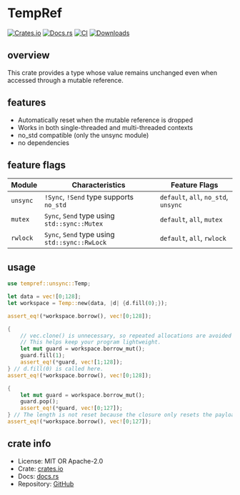 # TempRef

[![Crates.io](https://img.shields.io/crates/v/tempref)](https://crates.io/crates/tempref)
[![Docs.rs](https://docs.rs/tempref/badge.svg)](https://docs.rs/tempref)
[![CI](https://github.com/yua134/tempref/actions/workflows/ci.yml/badge.svg)](https://github.com/yua134/tempref/actions/workflows/ci.yml)
[![Downloads](https://img.shields.io/crates/d/tempref.svg)](https://crates.io/crates/tempref)

## overview

This crate provides a type whose value remains unchanged even when accessed through a mutable reference.

## features

- Automatically reset when the mutable reference is dropped
- Works in both single-threaded and multi-threaded contexts
- no_std compatible (only the unsync module)
- no dependencies

## feature flags

| Module        | Characteristics                          | Feature Flags               |
|---------------|-------------------------------------------|-----------------------------|
| `unsync`      | `!Sync`, `!Send` type supports `no_std`| `default`, `all`, `no_std`, `unsync` |
| `mutex`       | `Sync`, `Send` type using `std::sync::Mutex` | `default`, `all`, `mutex` |
| `rwlock`      | `Sync`, `Send` type using `std::sync::RwLock` | `default`, `all`, `rwlock` |

## usage

```rust
use tempref::unsync::Temp;

let data = vec![0;128];
let workspace = Temp::new(data, |d| {d.fill(0);});

assert_eq!(*workspace.borrow(), vec![0;128]);

{
    // vec.clone() is unnecessary, so repeated allocations are avoided (as long as it’s not reallocated).
    // This helps keep your program lightweight.
    let mut guard = workspace.borrow_mut();
    guard.fill(1);
    assert_eq!(*guard, vec![1;128]);
} // d.fill(0) is called here.
assert_eq!(*workspace.borrow(), vec![0;128]);

{
    let mut guard = workspace.borrow_mut();
    guard.pop();
    assert_eq!(*guard, vec![0;127]);
} // The length is not reset because the closure only resets the payload.
assert_eq!(*workspace.borrow(), vec![0;127]);
```

## crate info

- License: MIT OR Apache-2.0
- Crate: [crates.io](https://crates.io/crates/tempref)
- Docs: [docs.rs](https://docs.rs/tempref)
- Repository: [GitHub](https://github.com/yua134/tempref)
